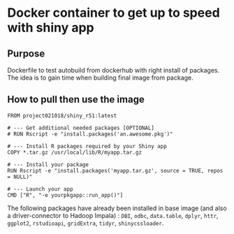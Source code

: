 Docker container to get up to speed with shiny app
================

## Purpose

Dockerfile to test autobuild from dockerhub with right install of
packages. The idea is to gain time when building final image from
package.

## How to pull then use the image

``` docker
FROM project021018/shiny_r51:latest

# --- Get additional needed packages [OPTIONAL]
# RUN Rscript -e "install.packages('an.awesome.pkg')"

# --- Install R packages required by your Shiny app
COPY *.tar.gz /usr/local/lib/R/myapp.tar.gz

# --- Install your package
RUN Rscript -e "install.packages('myapp.tar.gz', source = TRUE, repos = NULL)"

# --- Launch your app
CMD ["R", "-e yourpkgapp::run_app()"]
```

The following packages have already been installed in base image (and
also a driver-connector to Hadoop Impala) : `DBI`, `odbc`, `data.table`,
`dplyr`, `httr`, `ggplot2`, `rstudioapi`, `gridExtra`, `tidyr`,
`shinycssloader`.
